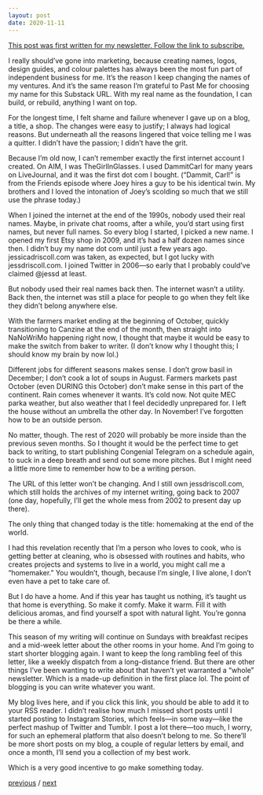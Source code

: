 ```yaml
---
layout: post
date: 2020-11-11
---
```


[This post was first written for my newsletter. Follow the link to subscribe.](https://tinyletter.com/jessdriscoll)

I really should’ve gone into marketing, because creating names, logos, design guides, and colour palettes has always been the most fun part of independent business for me. It’s the reason I keep changing the names of my ventures. And it’s the same reason I’m grateful to Past Me for choosing my name for this Substack URL. With my real name as the foundation, I can build, or rebuild, anything I want on top.

For the longest time, I felt shame and failure whenever I gave up on a blog, a title, a shop. The changes were easy to justify; I always had logical reasons. But underneath all the reasons lingered that voice telling me I was a quitter. I didn’t have the passion; I didn’t have the grit.

Because I’m old now, I can’t remember exactly the first internet account I created. On AIM, I was TheGirlInGlasses. I used DammitCarl for many years on LiveJournal, and it was the first dot com I bought. (“Dammit, Carl!” is from the Friends episode where Joey hires a guy to be his identical twin. My brothers and I loved the intonation of Joey’s scolding so much that we still use the phrase today.)

When I joined the internet at the end of the 1990s, nobody used their real names. Maybe, in private chat rooms, after a while, you’d start using first names, but never full names. So every blog I started, I picked a new name. I opened my first Etsy shop in 2009, and it’s had a half dozen names since then. I didn’t buy my name dot com until just a few years ago. jessicadriscoll.com was taken, as expected, but I got lucky with jessdriscoll.com. I joined Twitter in 2006—so early that I probably could’ve claimed @jessd at least.

But nobody used their real names back then. The internet wasn’t a utility. Back then, the internet was still a place for people to go when they felt like they didn’t belong anywhere else.

With the farmers market ending at the beginning of October, quickly transitioning to Canzine at the end of the month, then straight into NaNoWriMo happening right now, I thought that maybe it would be easy to make the switch from baker to writer. (I don’t know why I thought this; I should know my brain by now lol.)

Different jobs for different seasons makes sense. I don’t grow basil in December; I don’t cook a lot of soups in August. Farmers markets past October (even DURING this October) don’t make sense in this part of the continent. Rain comes whenever it wants. It’s cold now. Not quite MEC parka weather, but also weather that I feel decidedly unprepared for. I left the house without an umbrella the other day. In November! I’ve forgotten how to be an outside person.

No matter, though. The rest of 2020 will probably be more inside than the previous seven months. So I thought it would be the perfect time to get back to writing, to start publishing Congenial Telegram on a schedule again, to suck in a deep breath and send out some more pitches. But I might need a little more time to remember how to be a writing person.

The URL of this letter won’t be changing. And I still own jessdriscoll.com, which still holds the archives of my internet writing, going back to 2007 (one day, hopefully, I’ll get the whole mess from 2002 to present day up there).

The only thing that changed today is the title: homemaking at the end of the world.

I had this revelation recently that I’m a person who loves to cook, who is getting better at cleaning, who is obsessed with routines and habits, who creates projects and systems to live in a world, you might call me a “homemaker.” You wouldn’t, though, because I’m single, I live alone, I don’t even have a pet to take care of.

But I do have a home. And if this year has taught us nothing, it’s taught us that home is everything. So make it comfy. Make it warm. Fill it with delicious aromas, and find yourself a spot with natural light. You’re gonna be there a while.

This season of my writing will continue on Sundays with breakfast recipes and a mid-week letter about the other rooms in your home. And I’m going to start shorter blogging again. I want to keep the long rambling feel of this letter, like a weekly dispatch from a long-distance friend. But there are other things I’ve been wanting to write about that haven’t yet warranted a “whole” newsletter. Which is a made-up definition in the first place lol. The point of blogging is you can write whatever you want.

My blog lives here, and if you click this link, you should be able to add it to your RSS reader. I didn’t realise how much I missed short posts until I started posting to Instagram Stories, which feels—in some way—like the perfect mashup of Twitter and Tumblr. I post a lot there—too much, I worry, for such an ephemeral platform that also doesn’t belong to me. So there’ll be more short posts on my blog, a couple of regular letters by email, and once a month, I’ll send you a collection of my best work.

Which is a very good incentive to go make something today.

<a href="{{page.previous.url}}">previous</a> / <a href="{{page.next.url}}">next</a>
